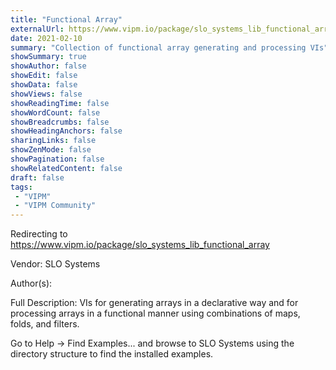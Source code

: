 ```yaml
---
title: "Functional Array"
externalUrl: https://www.vipm.io/package/slo_systems_lib_functional_array
date: 2021-02-10
summary: "Collection of functional array generating and processing VIs"
showSummary: true
showAuthor: false
showEdit: false
showData: false
showViews: false
showReadingTime: false
showWordCount: false
showBreadcrumbs: false
showHeadingAnchors: false
sharingLinks: false
showZenMode: false
showPagination: false
showRelatedContent: false
draft: false
tags:
 - "VIPM"
 - "VIPM Community"
---
```


Redirecting to https://www.vipm.io/package/slo_systems_lib_functional_array

Vendor: SLO Systems

Author(s): 
 
Full Description:
VIs for generating arrays in a declarative way and for processing arrays in a functional manner using combinations of maps, folds, and filters.

Go to Help -> Find Examples... and browse to SLO Systems using the directory structure to find the installed examples.